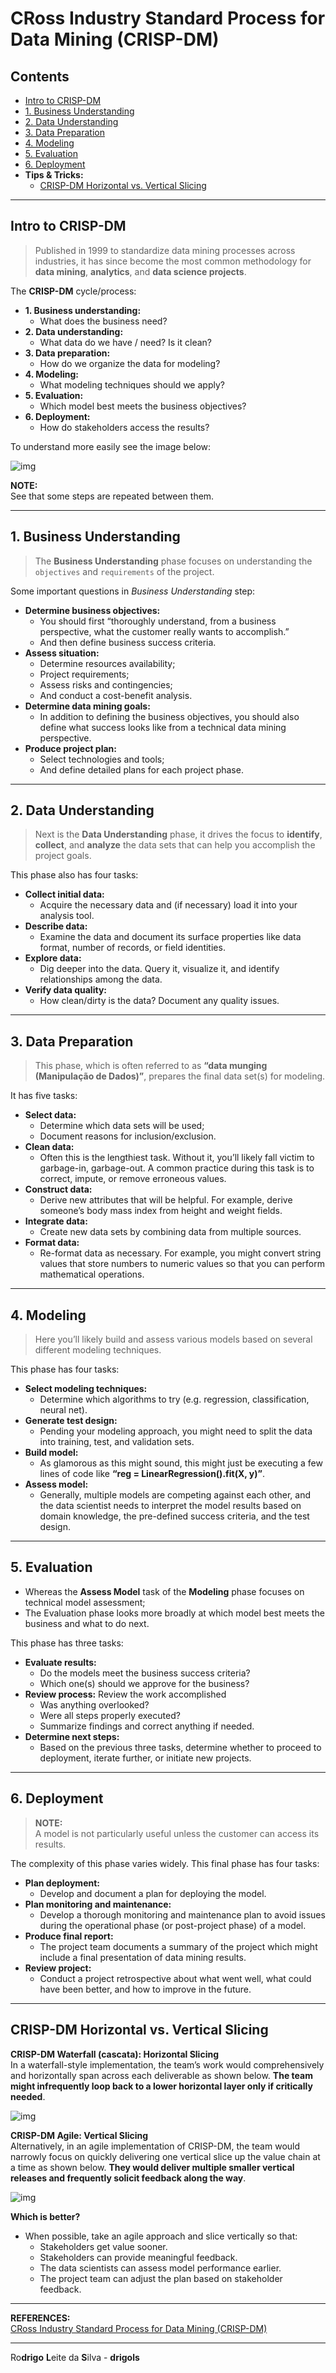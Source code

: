 # CRoss Industry Standard Process for Data Mining (CRISP-DM)

## Contents

 - [Intro to CRISP-DM](#intro)
 - [1. Business Understanding](#business-understanding)
 - [2. Data Understanding](#data-understanding)
 - [3. Data Preparation](#data-preparation)
 - [4. Modeling](#modeling)
 - [5. Evaluation](#evaluation)
 - [6. Deployment](#deployment)
 - **Tips & Tricks:**
   - [CRISP-DM Horizontal vs. Vertical Slicing](#horizontal-vs-vertical)

---

<div id="intro"></div>

## Intro to CRISP-DM

> Published in 1999 to standardize data mining processes across industries, it has since become the most common methodology for **data mining**, **analytics**, and **data science projects**.

The **CRISP-DM** cycle/process:

 - **1. Business understanding:**
   - What does the business need?
 - **2. Data understanding:**
   - What data do we have / need? Is it clean?
 - **3. Data preparation:**
   - How do we organize the data for modeling?
 - **4. Modeling:**
   - What modeling techniques should we apply?
 - **5. Evaluation:**
   - Which model best meets the business objectives?
 - **6. Deployment:**
   - How do stakeholders access the results?

To understand more easily see the image below:

![img](images/CRISP-DM.png)  

**NOTE:**  
See that some steps are repeated between them.

---

<div id="business-understanding"></div>

## 1. Business Understanding

> The **Business Understanding** phase focuses on understanding the `objectives` and `requirements` of the project.

Some important questions in *Business Understanding* step:

 - **Determine business objectives:**
   - You should first “thoroughly understand, from a business perspective, what the customer really wants to accomplish.”
   - And then define business success criteria.
 - **Assess situation:**
   - Determine resources availability;
   - Project requirements;
   - Assess risks and contingencies;
   - And conduct a cost-benefit analysis.
 - **Determine data mining goals:**
   - In addition to defining the business objectives, you should also define what success looks like from a technical data mining perspective.
 - **Produce project plan:**
   - Select technologies and tools;
   - And define detailed plans for each project phase.

---

<div id="data-understanding"></div>

## 2. Data Understanding

> Next is the **Data Understanding** phase, it drives the focus to **identify**, **collect**, and **analyze** the data sets that can help you accomplish the project goals.

This phase also has four tasks:

 - **Collect initial data:**
   - Acquire the necessary data and (if necessary) load it into your analysis tool.
 - **Describe data:**
   - Examine the data and document its surface properties like data format, number of records, or field identities.
 - **Explore data:**
   - Dig deeper into the data. Query it, visualize it, and identify relationships among the data.
 - **Verify data quality:**
   - How clean/dirty is the data? Document any quality issues.

---

<div id="data-preparation"></div>

## 3. Data Preparation

> This phase, which is often referred to as **“data munging (Manipulação de Dados)”**, prepares the final data set(s) for modeling.

It has five tasks:

 - **Select data:**
   - Determine which data sets will be used;
   - Document reasons for inclusion/exclusion.
 - **Clean data:**
   - Often this is the lengthiest task. Without it, you’ll likely fall victim to garbage-in, garbage-out. A common practice during this task is to correct, impute, or remove erroneous values.
 - **Construct data:**
   - Derive new attributes that will be helpful. For example, derive someone’s body mass index from height and weight fields.
 - **Integrate data:**
   - Create new data sets by combining data from multiple sources.
 - **Format data:**
   - Re-format data as necessary. For example, you might convert string values that store numbers to numeric values so that you can perform mathematical operations.

---

<div id="modeling"></div>

## 4. Modeling

> Here you’ll likely build and assess various models based on several different modeling techniques.

This phase has four tasks:

 - **Select modeling techniques:**
   - Determine which algorithms to try (e.g. regression, classification, neural net).
 - **Generate test design:**
   - Pending your modeling approach, you might need to split the data into training, test, and validation sets.
 - **Build model:**
   - As glamorous as this might sound, this might just be executing a few lines of code like **“reg = LinearRegression().fit(X, y)”**.
 - **Assess model:**
   - Generally, multiple models are competing against each other, and the data scientist needs to interpret the model results based on domain knowledge, the pre-defined success criteria, and the test design.

---

<div id="evaluation"></div>

## 5. Evaluation

 - Whereas the **Assess Model** task of the **Modeling** phase focuses on technical model assessment;
 - The Evaluation phase looks more broadly at which model best meets the business and what to do next.

This phase has three tasks:

 - **Evaluate results:**
   - Do the models meet the business success criteria?
   - Which one(s) should we approve for the business?
 - **Review process:** Review the work accomplished
   - Was anything overlooked?
   - Were all steps properly executed?
   - Summarize findings and correct anything if needed.
 - **Determine next steps:**
   - Based on the previous three tasks, determine whether to proceed to deployment, iterate further, or initiate new projects.

---

<div id="deployment"></div>

## 6. Deployment

> **NOTE:**  
> A model is not particularly useful unless the customer can access its results.

The complexity of this phase varies widely. This final phase has four tasks:

 - **Plan deployment:**
   - Develop and document a plan for deploying the model.
 - **Plan monitoring and maintenance:**
   - Develop a thorough monitoring and maintenance plan to avoid issues during the operational phase (or post-project phase) of a model.
 - **Produce final report:**
   - The project team documents a summary of the project which might include a final presentation of data mining results.
 - **Review project:**
   - Conduct a project retrospective about what went well, what could have been better, and how to improve in the future.

---

<div id="horizontal-vs-vertical"></div>

## CRISP-DM Horizontal vs. Vertical Slicing

**CRISP-DM Waterfall (cascata): Horizontal Slicing**  
In a waterfall-style implementation, the team’s work would comprehensively and horizontally span across each deliverable as shown below. **The team might infrequently loop back to a lower horizontal layer only if critically needed**.

![img](images/crisp-dm-horizontal-waterfall-600x.gif)  

**CRISP-DM Agile: Vertical Slicing**  
Alternatively, in an agile implementation of CRISP-DM, the team would narrowly focus on quickly delivering one vertical slice up the value chain at a time as shown below. **They would deliver multiple smaller vertical releases and frequently solicit feedback along the way**.

![img](images/crisp-dm-vertical-agile-600px.gif)  

**Which is better?**

 - When possible, take an agile approach and slice vertically so that:
   - Stakeholders get value sooner.
   - Stakeholders can provide meaningful feedback.
   - The data scientists can assess model performance earlier.
   - The project team can adjust the plan based on stakeholder feedback.

---

**REFERENCES:**  
[CRoss Industry Standard Process for Data Mining (CRISP-DM)](https://www.datascience-pm.com/crisp-dm-2/)  

---

Ro**drigo** **L**eite da **S**ilva - **drigols**
